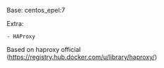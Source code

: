 Base: centos_epel:7

Extra:

    - HAProxy


Based on haproxy official (https://registry.hub.docker.com/u/library/haproxy/)